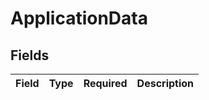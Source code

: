 # ApplicationData


## Fields

| Field       | Type        | Required    | Description |
| ----------- | ----------- | ----------- | ----------- |